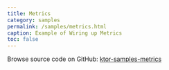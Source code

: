 ```yaml
---
title: Metrics
category: samples
permalink: /samples/metrics.html
caption: Example of Wiring up Metrics
toc: false
---
```


Browse source code on GitHub: [ktor-samples-metrics](https://github.com/ktorio/ktor/tree/master/ktor-samples/ktor-samples-metrics)

